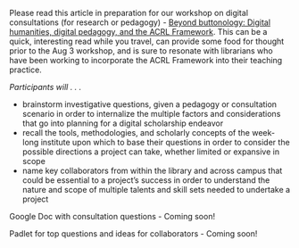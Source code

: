 
Please read this article in preparation for our workshop on digital consultations (for research or pedagogy) - [Beyond buttonology: Digital humanities, digital pedagogy, and the ACRL Framework](https://crln.acrl.org/index.php/crlnews/article/view/16833/18427). This can be a quick, interesting read while you travel, can provide some food for thought prior to the Aug 3 workshop, and is sure to resonate with librarians who have been working to incorporate the ACRL Framework into their teaching practice.


_Participants will . . ._
- brainstorm investigative questions, given a pedagogy or consultation scenario in order to internalize the multiple factors and considerations that go into planning for a digital scholarship endeavor
- recall the tools, methodologies, and scholarly concepts of the week-long institute upon which to base their questions in order to consider the possible directions a project can take, whether limited or expansive in scope
- name key collaborators from within the library and across campus that could be essential to a project’s success in order to understand the nature and scope of multiple talents and skill sets needed to undertake a project


Google Doc with consultation questions - Coming soon!

Padlet for top questions and ideas for collaborators - Coming soon!
